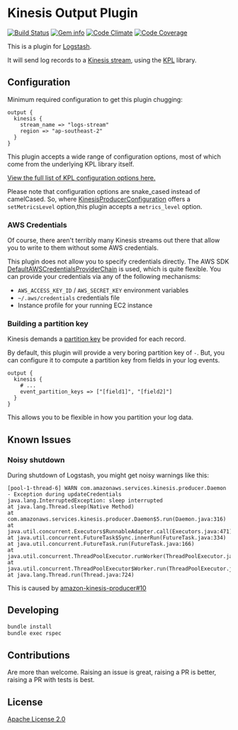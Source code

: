 # Kinesis Output Plugin

[![Build Status][badge-travis]][travis]
[![Gem info][badge-gem]][rubygems]
[![Code Climate][badge-codeclimate]][codeclimate]
[![Code Coverage][badge-coverage]][codeclimate]

This is a plugin for [Logstash](https://github.com/elasticsearch/logstash).

It will send log records to a [Kinesis stream](https://aws.amazon.com/kinesis/), using the [KPL](https://docs.aws.amazon.com/kinesis/latest/dev/developing-producers-with-kpl.html) library.


## Configuration

Minimum required configuration to get this plugin chugging:

```
output {
  kinesis {
    stream_name => "logs-stream"
    region => "ap-southeast-2"
  }
}
```

This plugin accepts a wide range of configuration options, most of which come from the underlying KPL library itself.

[View the full list of KPL configuration options here.][kpldoc]

Please note that configuration options are snake_cased instead of camelCased. So, where [KinesisProducerConfiguration][kpldoc] offers a `setMetricsLevel` option,this plugin accepts a `metrics_level` option.

### AWS Credentials

Of course, there aren't terribly many Kinesis streams out there that allow you to write to them without some AWS credentials.

This plugin does not allow you to specify credentials directly. The AWS SDK [DefaultAWSCredentialsProviderChain](https://docs.aws.amazon.com/AWSJavaSDK/latest/javadoc/com/amazonaws/auth/DefaultAWSCredentialsProviderChain.html) is used, which is quite flexible. You can provide your credentials via any of the following mechanisms:

 * `AWS_ACCESS_KEY_ID` / `AWS_SECRET_KEY` environment variables
 * `~/.aws/credentials` credentials file
 * Instance profile for your running EC2 instance


### Building a partition key

Kinesis demands a [partition key](https://docs.aws.amazon.com/kinesis/latest/dev/key-concepts.html#partition-key) be provided for each record.

By default, this plugin will provide a very boring partition key of `-`. But, you can configure it to compute a partition key from fields in your log events.

```
output {
  kinesis {
    # ...
    event_partition_keys => ["[field1]", "[field2]"]
  }
}
```

This allows you to be flexible in how you partition your log data.


## Known Issues

### Noisy shutdown

During shutdown of Logstash, you might get noisy warnings like this:

```
[pool-1-thread-6] WARN com.amazonaws.services.kinesis.producer.Daemon - Exception during updateCredentials
java.lang.InterruptedException: sleep interrupted
at java.lang.Thread.sleep(Native Method)
at com.amazonaws.services.kinesis.producer.Daemon$5.run(Daemon.java:316)
at java.util.concurrent.Executors$RunnableAdapter.call(Executors.java:471)
at java.util.concurrent.FutureTask$Sync.innerRun(FutureTask.java:334)
at java.util.concurrent.FutureTask.run(FutureTask.java:166)
at java.util.concurrent.ThreadPoolExecutor.runWorker(ThreadPoolExecutor.java:1145)
at java.util.concurrent.ThreadPoolExecutor$Worker.run(ThreadPoolExecutor.java:615)
at java.lang.Thread.run(Thread.java:724)
```

This is caused by [amazon-kinesis-producer#10](https://github.com/awslabs/amazon-kinesis-producer/issues/10)


## Developing

```sh
bundle install
bundle exec rspec
```


## Contributions

Are more than welcome. Raising an issue is great, raising a PR is better, raising a PR with tests is best.


## License

[Apache License 2.0](LICENSE)

[travis]: https://travis-ci.org/samcday/logstash-output-kinesis
[rubygems]: https://rubygems.org/gems/logstash-output-kinesis
[codeclimate]: https://codeclimate.com/github/samcday/logstash-output-kinesis
[kpldoc]: https://github.com/awslabs/amazon-kinesis-producer/blob/v0.10.0/java/amazon-kinesis-producer/src/main/java/com/amazonaws/services/kinesis/producer/KinesisProducerConfiguration.java#L38

[badge-travis]: https://img.shields.io/travis/samcday/logstash-output-kinesis.svg?style=flat-square
[badge-gem]: https://img.shields.io/gem/v/logstash-output-kinesis.svg?style=flat-square
[badge-codeclimate]: https://img.shields.io/codeclimate/github/samcday/logstash-output-kinesis.svg?style=flat-square
[badge-coverage]: https://img.shields.io/codeclimate/coverage/github/samcday/logstash-output-kinesis.svg?style=flat-square
